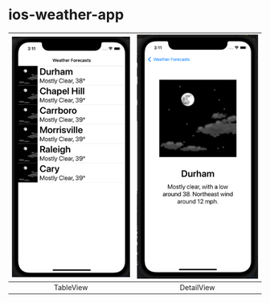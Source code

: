 # ios-weather-app

| ![](preview1.png) | ![](preview2.png) |
|:---:|:---:|
| TableView | DetailView |
